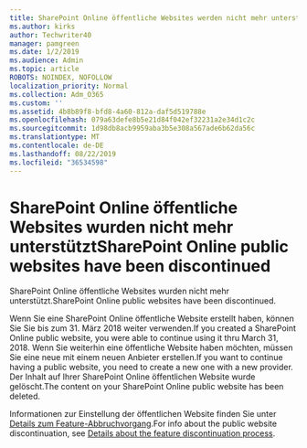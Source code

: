 ```yaml
---
title: SharePoint Online öffentliche Websites werden nicht mehr unterstützt
ms.author: kirks
author: Techwriter40
manager: pamgreen
ms.date: 1/2/2019
ms.audience: Admin
ms.topic: article
ROBOTS: NOINDEX, NOFOLLOW
localization_priority: Normal
ms.collection: Adm_O365
ms.custom: ''
ms.assetid: 4b8b89f8-bfd8-4a60-812a-daf5d519788e
ms.openlocfilehash: 079a63defe8b5e21d84f042ef32231a2e34d1c2c
ms.sourcegitcommit: 1d98db8acb9959aba3b5e308a567ade6b62da56c
ms.translationtype: MT
ms.contentlocale: de-DE
ms.lasthandoff: 08/22/2019
ms.locfileid: "36534598"
---
```

# <a name="sharepoint-online-public-websites-have-been-discontinued"></a><span data-ttu-id="52520-102">SharePoint Online öffentliche Websites wurden nicht mehr unterstützt</span><span class="sxs-lookup"><span data-stu-id="52520-102">SharePoint Online public websites have been discontinued</span></span>

<span data-ttu-id="52520-103">SharePoint Online öffentliche Websites wurden nicht mehr unterstützt.</span><span class="sxs-lookup"><span data-stu-id="52520-103">SharePoint Online public websites have been discontinued.</span></span>

<span data-ttu-id="52520-104">Wenn Sie eine SharePoint Online öffentliche Website erstellt haben, können Sie Sie bis zum 31. März 2018 weiter verwenden.</span><span class="sxs-lookup"><span data-stu-id="52520-104">If you created a SharePoint Online public website, you were able to continue using it thru March 31, 2018.</span></span> <span data-ttu-id="52520-105">Wenn Sie weiterhin eine öffentliche Website haben möchten, müssen Sie eine neue mit einem neuen Anbieter erstellen.</span><span class="sxs-lookup"><span data-stu-id="52520-105">If you want to continue having a public website, you need to create a new one with a new provider.</span></span> <span data-ttu-id="52520-106">Der Inhalt auf Ihrer SharePoint Online öffentlichen Website wurde gelöscht.</span><span class="sxs-lookup"><span data-stu-id="52520-106">The content on your SharePoint Online public website has been deleted.</span></span>

<span data-ttu-id="52520-107">Informationen zur Einstellung der öffentlichen Website finden Sie unter [Details zum Feature-Abbruchvorgang](https://go.microsoft.com/fwlink/?linkid=866980).</span><span class="sxs-lookup"><span data-stu-id="52520-107">For info about the public website discontinuation, see [Details about the feature discontinuation process](https://go.microsoft.com/fwlink/?linkid=866980).</span></span>
